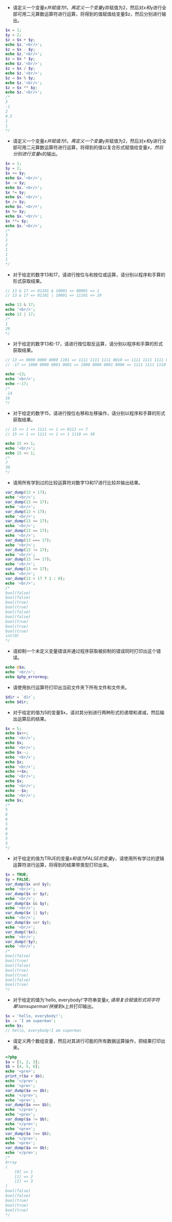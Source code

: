 * 请定义一个变量$x并赋值为1，再定义一个变量$y并赋值为2，然后对$x和$y进行全部可用二元算数运算符进行运算，将得到的值赋值给变量$z，然后分别进行输出。
```php
$x = 1;
$y = 2;
$z = $x + $y;
echo $z.'<br/>';
$z = $x - $y;
echo $z.'<br/>';
$z = $x * $y;
echo $z.'<br/>';
$z = $x / $y;
echo $z.'<br/>';
$z = $x % $y;
echo $z.'<br/>';
$z = $x ** $y;
echo $z.'<br/>';
/*
3
-1
2
0.5
1
1
*/
```
* 请定义一个变量$x并赋值为1，再定义一个变量$y并赋值为2，然后对$x和$y进行全部可用二元算数运算符进行运算，将得到的值以复合形式赋值给变量$x，然后分别进行变量$x的输出。
```php
$x = 1;
$y = 2;
$x += $y;
echo $x.'<br/>';
$x -= $y;
echo $x.'<br/>';
$x *= $y;
echo $x.'<br/>';
$x /= $y;
echo $x.'<br/>';
$x %= $y;
echo $x.'<br/>';
$x **= $y;
echo $x.'<br/>';
/*
3
1
2
1
1
1
*/
```
* 对于给定的数字13和17，请进行按位与和按位或运算，请分别以程序和手算的形式获取结果。
```php
// 13 & 17 => 01101 & 10001 => 00001 => 1
// 13 & 17 => 01101 | 10001 => 11101 => 29

echo 13 & 17;
echo '<br/>';
echo 13 | 17;
/*
1
29
*/
```
* 对于给定的数字13和-17，请进行按位取反运算，请分别以程序和手算的形式获取结果。
```php
// 13 => 0000 0000 0000 1101 => 1111 1111 1111 0010 => 1111 1111 1111 0001 => 1000 0000 0000 1110 => -14
// -17 => 1000 0000 0001 0001 => 1000 0000 0001 0000 => 1111 1111 1110 1111 => 0000 0000 0001 0000 => 16

echo ~13;
echo '<br/>';
echo ~-17;
/*
-14
16
*/
```
* 对于给定的数字15，请进行按位右移和左移操作，请分别以程序和手算的形式获取结果。
```php
// 15 >> 1 => 1111 >> 1 => 0111 => 7
// 15 << 1 => 1111 << 1 => 1 1110 => 30

echo 15 >> 1;
echo '<br/>';
echo 15 << 1;
/*
7
30
*/ 
```
* 请用所有学到过的比较运算符对数字13和17进行比较并输出结果。
```php
var_dump(13 > 17);
echo '<br/>';
var_dump(13 >= 17);
echo '<br/>';
var_dump(13 < 17);
echo '<br/>';
var_dump(13 <= 17);
echo '<br/>';
var_dump(13 == 17);
echo '<br/>';
var_dump(13 === 17);
echo '<br/>';
var_dump(13 != 17);
echo '<br/>';
var_dump(13 !== 17);
echo '<br/>';
var_dump(13 <> 17);
echo '<br/>';
var_dump(13 > 17 ? 1 : 0);
echo '<br/>';
/*
bool(false) 
bool(false) 
bool(true) 
bool(true) 
bool(false) 
bool(false) 
bool(true) 
bool(true) 
bool(true) 
int(0) 
*/
```
* 请抑制一个未定义变量错误并通过程序获取被抑制的错误同时打印出这个错误。
```php
echo @$a;
echo '<br/>';
echo $php_errormsg;
```
* 请使用执行运算符打印出当前文件夹下所有文件和文件夹。
```php
$dir = `dir`;
echo $dir;
```
* 对于给定的值为5的变量$x，请对其分别进行两种形式的递增和递减，然后输出运算后的结果。
```php
$x = 5;
echo $x++;
echo '<br/>';
echo $x;
echo '<br/>';
echo $x--;
echo '<br/>';
echo $x;
echo '<br/>';
echo ++$x;
echo '<br/>';
echo $x;
echo '<br/>';
echo --$x;
echo '<br/>';
echo $x;
/*
5
6
6
5
6
6
5
5
*/
```
* 对于给定的值为TRUE的变量$x和值为FALSE的变量$y，请使用所有学过的逻辑运算符进行运算，将得到的结果带类型打印出来。
```php
$x = TRUE;
$y = FALSE;
var_dump($x and $y);
echo '<br/>';
var_dump($x or $y);
echo '<br/>';
var_dump($x && $y);
echo '<br/>';
var_dump($x || $y);
echo '<br/>';
var_dump($x xor $y);
echo '<br/>';
var_dump(!$x);
echo '<br/>';
var_dump(!$y);
echo '<br/>';
/*
bool(false) 
bool(true) 
bool(false) 
bool(true) 
bool(true) 
bool(false) 
bool(true) 
*/
```
* 对于给定的值为'hello, everybody!'字符串变量$x,请用复合赋值形式将字符串'I am superman'拼接到$x上并打印输出。
```php
$x = 'hello, everybody!';
$x .= 'I am superman';
echo $x;
// hello, everybody!I am superman
```
* 请定义两个数组变量，然后对其进行可能的所有数据运算操作，把结果打印出来。
```php
<?php
$a = [1, 2, 3];
$b = [4, 5, 6];
echo '<pre>';
print_r($a + $b);
echo '</pre>';
echo '<pre>';
var_dump($a == $b);
echo '</pre>';
echo '<pre>';
var_dump($a === $b);
echo '</pre>';
echo '<pre>';
var_dump($a != $b);
echo '</pre>';
echo '<pre>';
var_dump($a !== $b);
echo '</pre>';
echo '<pre>';
var_dump($a <> $b);
echo '</pre>';
/*
Array
(
    [0] => 1
    [1] => 2
    [2] => 3
)
bool(false)
bool(false)
bool(true)
bool(true)
bool(true)
*/
```
